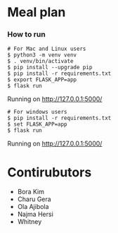 # Meal plan

### How to run 
    # For Mac and Linux users 
    $ python3 -m venv venv
    $ . venv/bin/activate
    $ pip install --upgrade pip
    $ pip install -r requirements.txt
    $ export FLASK_APP=app
    $ flask run

Running on http://127.0.0.1:5000/

    # For windows users
    $ pip install -r requirements.txt
    $ set FLASK_APP=app
    $ flask run
Running on http://127.0.0.1:5000/

# Contirubutors
- Bora Kim
- Charu Gera
- Ola Ajibola
- Najma Hersi
- Whitney